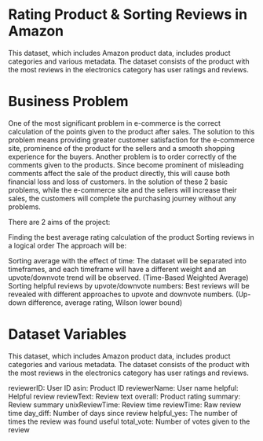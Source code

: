 # Rating Product & Sorting Reviews in Amazon
This dataset, which includes Amazon product data, includes product categories and various metadata. The dataset consists of the product with the most reviews in the electronics category has user ratings and reviews.

# Business Problem
One of the most significant problem in e-commerce is the correct calculation of the points given to the product after sales. The solution to this problem means providing greater customer satisfaction for the e-commerce site, prominence of the product for the sellers and a smooth shopping experience for the buyers. Another problem is to order correctly of the comments given to the products. Since become prominent of misleading comments affect the sale of the product directly, this will cause both financial loss and loss of customers. In the solution of these 2 basic problems, while the e-commerce site and the sellers will increase their sales, the customers will complete the purchasing journey without any problems.

There are 2 aims of the project:

Finding the best average rating calculation of the product
Sorting reviews in a logical order
The approach will be:

Sorting average with the effect of time: The dataset will be separated into timeframes, and each timeframe will have a different weight and an upvote/downvote trend will be observed. (Time-Based Weighted Average)
Sorting helpful reviews by upvote/downvote numbers: Best reviews will be revealed with different approaches to upvote and downvote numbers. (Up-down difference, average rating, Wilson lower bound)

# Dataset Variables
This dataset, which includes Amazon product data, includes product categories and various metadata. The dataset consists of the product with the most reviews in the electronics category has user ratings and reviews.

reviewerID: User ID
asin: Product ID
reviewerName: User name
helpful: Helpful review
reviewText: Review text
overall: Product rating
summary: Review summary
unixReviewTime: Review time
reviewTime: Raw review time
day_diff: Number of days since review
helpful_yes: The number of times the review was found useful
total_vote: Number of votes given to the review
